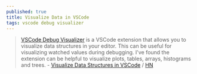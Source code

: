 ```yaml
---
published: true
title: Visualize Data in VSCode
tags: vscode debug visualizer
---
```

> [VSCode Debug Visualizer](https://github.com/hediet/vscode-debug-visualizer/tree/master/extension) is a VSCode extension that allows you to visualize data structures in your editor. This can be useful for visualizing watched values during debugging. I've found the extension can be helpful to visualize plots, tables, arrays, histograms and trees. - [Visualize Data Structures in VSCode](https://addyosmani.com/blog/visualize-data-structures-vscode/) / [HN](https://news.ycombinator.com/item?id=24519214)
